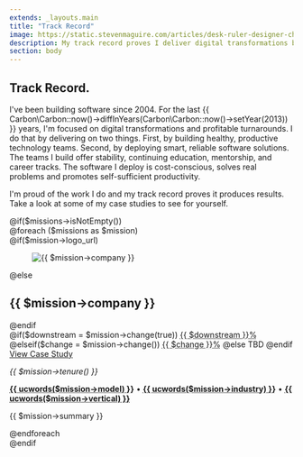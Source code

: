 ```yaml
---
extends: _layouts.main
title: "Track Record"
image: https://static.stevenmaguire.com/articles/desk-ruler-designer-chair.jpeg
description: My track record proves I deliver digital transformations by building strong tech teams and deploying effective software solutions that drive results.
section: body
---
```


<section class="intro">
    <div class="container">
        <h1>Track Record<span class="dot">.</span></h1>
        <div class="intro-content">
            <p>I've been building software since 2004. For the last {{ Carbon\Carbon::now()->diffInYears(Carbon\Carbon::now()->setYear(2013)) }} years, I'm focused on digital transformations and profitable turnarounds. I do that by delivering on two things. First, by building healthy, productive technology teams. Second, by deploying smart, reliable software solutions. The teams I build offer stability, continuing education, mentorship, and career tracks. The software I deploy is cost-conscious, solves real problems and promotes self-sufficient productivity.</p>
            <p>I'm proud of the work I do and my track record proves it produces results. Take a look at some of my case studies to see for yourself.</p>
        </div>
    </div>
</section>
@if($missions->isNotEmpty())
<section id="missions" class="accent content">
    <div class="container">
        @foreach ($missions as $mission)
        <article class="mission-summary">
            <div class="company">
                @if($mission->logo_url)
                <figure class="mission-logo">
                    <h2 style="display: none;">{{ $mission->company }}</h2>
                    <img src="{{ $mission->logo_url }}" alt="{{ $mission->company }}" />
                </figure>
                @else
                <h2>{{ $mission->company }}</h2>
                @endif
            </div>
            <div class="result">
                @if($downstream = $mission->change(true))
                <span class="performance">
                    <i class="bx bxs-up-arrow direction"></i><acronym title="Valuation Change">{{ $downstream }}%</acronym>
                </span>
                @elseif($change = $mission->change())
                <span class="performance">
                    <i class="bx bxs-up-arrow direction"></i><acronym title="Valuation Change">{{ $change }}%</acronym>
                </span>
                @else
                <span class="performance pending">
                    TBD
                </span>
                @endif
            </div>
            <div class="cta">
                <a href="{{ $mission->getUrl() }}" class="btn">View Case Study</a>
            </div>
            <div class="description">
                <p><em>{{ $mission->tenure() }}</em></p>
                <p>
                    <strong><acronym title="Business Model">{{ ucwords($mission->model) }}</acronym></strong>
                    &bull;
                    <strong><acronym title="Industry">{{ ucwords($mission->industry) }}</acronym></strong>
                    &bull;
                    <strong><acronym title="Vertical">{{ ucwords($mission->vertical) }}</acronym></strong>
                </p>
                <p>{{ $mission->summary }}</p>
            </div>
        </article>
        @endforeach
    </div>
</section>
@endif
